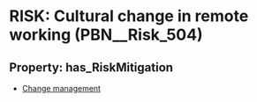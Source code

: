 # RISK: __Cultural change in remote working__ (PBN__Risk_504)

## Property: has_RiskMitigation

* [Change management](PBN__RiskMitigation_714)

